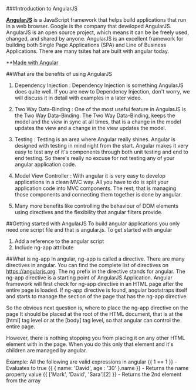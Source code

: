 
###Introduction to AngularJS

**[AngularJS](https://angularjs.org/)** is a JavaScript framework that helps build applications that run in a web browser. Google is the company that developed AngularJS. AngularJS is an open source project, which means it can be be freely used, changed, and shared by anyone. AngularJS is an excellent framework for building both Single Page Applications (SPA) and Line of Business Applications. There are many tsites hat are built with angular today.

**[Made with Angular](https://www.madewithangular.com/) 

##What are the benefits of using AngularJS
1. Dependency Injection : Dependency Injection is something AngularJS does quite well. If you are new to Dependency Injection, don't worry, we will discuss it in detail with examples in a later video.

2. Two Way Data-Binding : One of the most useful feature in AngularJS is the Two Way Data-Binding. The Two Way Data-Binding, keeps the model and the view in sync at all times, that is a change in the model updates the view and a change in the view updates the model. 

3. Testing : Testing is an area where Angular really shines. Angular is designed with testing in mind right from the start. Angular makes it very easy to test any of it's components through both unit testing and end to end testing. So there's really no excuse for not testing any of your angular application code.

4. Model View Controller : With angular it is very easy to develop applications in a clean MVC way. All you have to do is split your application code into MVC components. The rest, that is managing those components and connecting them together is done by angular.

5. Many more benefits like controlling the behaviour of DOM elements using directives and the flexibility that angular filters provide.


##Getting started with AngularJS
To build angular applications you only need one script file and that is angular.js.
To get started with angular
1. Add a reference to the angular script
2. Include ng-app attribute 

##What is ng-app 
In angular, ng-app is called a directive. There are many directives in angular. You can find the complete list of directives on https://angularjs.org. The ng prefix in the directive stands for angular. The ng-app directive is a starting point of AngularJS Application. Angular framework will first check for ng-app directive in an HTML page after the entire page is loaded. If ng-app directive is found, angular bootstraps itself and starts to manage the section of the page that has the ng-app directive. 

So the obvious next question is, where to place the ng-app directive on the page
It should be placed at the root of the HTML document, that is at the [html] tag level or at the [body] tag level, so that angular can control the entire page. 

However, there is nothing stopping you from placing it on any other HTML element with in the page. When you do this only that element and it's children are managed by angular. 

Example: All the following are valid expressions in angular
{{ 1 == 1 }} - Evaluates to true
{{ { name: 'David', age : '30' }.name }} - Returns the name property value
{{ ['Mark', 'David', 'Sara'][2] }} - Returns the 2nd element from the array  

